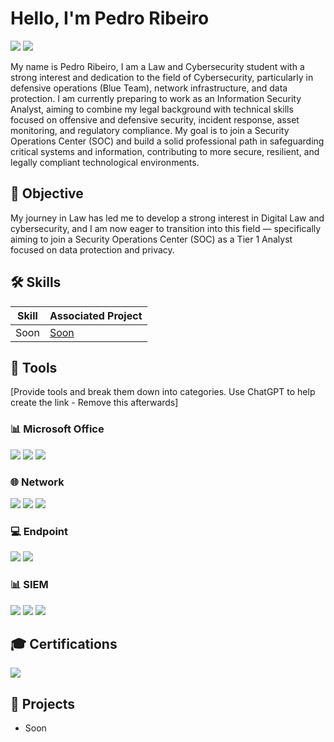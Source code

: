 # Hello, I'm Pedro Ribeiro
<a href="https://linkedin.com/in/pedro-ribeiro-13b60723a/"><img src="https://img.shields.io/badge/-LinkedIn-0072b1?&style=for-the-badge&logo=linkedin&logoColor=white" /></a>
<a href="https://tryhackme.com/p/akramDP">
  <img src="https://img.shields.io/badge/-TryHackMe-212C42?&style=for-the-badge&logo=TryHackMe&logoColor=white" /></a>

My name is Pedro Ribeiro, I am a Law and Cybersecurity student with a strong interest and dedication to the field of Cybersecurity, particularly in defensive operations (Blue Team), network infrastructure, and data protection. I am currently preparing to work as an Information Security Analyst, aiming to combine my legal background with technical skills focused on offensive and defensive security, incident response, asset monitoring, and regulatory compliance. My goal is to join a Security Operations Center (SOC) and build a solid professional path in safeguarding critical systems and information, contributing to more secure, resilient, and legally compliant technological environments.

## 🏁 Objective

My journey in Law has led me to develop a strong interest in Digital Law and cybersecurity, and I am now eager to transition into this field — specifically aiming to join a Security Operations Center (SOC) as a Tier 1 Analyst focused on data protection and privacy.

## 🛠 Skills

| Skill                                         | Associated Project         |
|-----------------------------------------------|----------------------------|
| Soon                                          | <a href="https://google.com">Soon</a> |

## 🔧 Tools

[Provide tools and break them down into categories. Use ChatGPT to help create the link - Remove this afterwards]

### 📊 Microsoft Office 
<div>
    <img src="https://img.shields.io/badge/-PowerPoint-D83B01?&style=for-the-badge&logo=Microsoft-PowerPoint&logoColor=white" />
    <img src="https://img.shields.io/badge/-Word-2B579A?&style=for-the-badge&logo=Microsoft-Word&logoColor=white" />
    <img src="https://img.shields.io/badge/-Excel-217346?&style=for-the-badge&logo=Microsoft-Excel&logoColor=white" />
</div>

### 🌐 Network
<div>
    <img src="https://img.shields.io/badge/-Wireshark-1679A7?&style=for-the-badge&logo=Wireshark&logoColor=white" />
    <img src="https://img.shields.io/badge/-Suricata-EF3B2D?&style=for-the-badge&logo=Suricata&logoColor=white" />
    <img src="https://img.shields.io/badge/-Zeek-777BB4?&style=for-the-badge&logo=Zeek&logoColor=white" />
</div>

### 💻 Endpoint
<div>
    <img src="https://img.shields.io/badge/-Microsoft_Defender_for_Endpoint-00A4EF?&style=for-the-badge&logo=Microsoft&logoColor=white" />
    <img src="https://img.shields.io/badge/-Velociraptor-4B275F?&style=for-the-badge&logo=Velociraptor&logoColor=white" />
</div>

### 📊 SIEM
<div>
    <img src="https://img.shields.io/badge/-Microsoft_Sentinel-0078D4?&style=for-the-badge&logo=Microsoft&logoColor=white" />
    <img src="https://img.shields.io/badge/-Splunk-000000?&style=for-the-badge&logo=Splunk&logoColor=white" />
    <img src="https://img.shields.io/badge/-Elastic-005571?&style=for-the-badge&logo=Elastic&logoColor=white" />
</div>

## 🎓 Certifications

<div>
<a href="https://www.credly.com/earner/earned/badge/80222803-325b-472e-b2a0-3ccfc823cc57" target="_blank">
  <img src="https://img.shields.io/badge/Introduction%20to%20Cybersecurity-green?style=for-the-badge&logo=Cisco&logoColor=white" />
</a>
</div>

## 📂 Projects
- Soon
